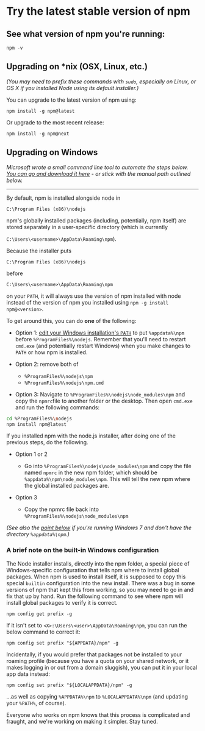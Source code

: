 <!--
title: 02 - Try the latest stable version of npm
featured: true
-->

# Try the latest stable version of npm

## See what version of npm you're running:

```
npm -v
```

## Upgrading on *nix (OSX, Linux, etc.)

_(You may need to prefix these commands with `sudo`, especially on Linux, or OS X if you installed Node using its default installer.)_

You can upgrade to the latest version of npm using:

```
npm install -g npm@latest
```

Or upgrade to the most recent release:
```
npm install -g npm@next
```

## Upgrading on Windows
_Microsoft wrote a small command line tool to automate the steps below. [You can go and download it here](https://github.com/felixrieseberg/npm-windows-upgrade) - or stick with the manual path outlined below._

___

By default, npm is installed alongside node in 

`C:\Program Files (x86)\nodejs`

npm's globally installed packages (including, potentially, npm itself) are stored separately in a user-specific directory (which is currently

 `C:\Users\<username>\AppData\Roaming\npm`). 
 
 Because the installer puts
 
 `C:\Program Files (x86)\nodejs`  
 
 before
 
 `C:\Users\<username>\AppData\Roaming\npm` 
 
 on your `PATH`, it will always use the version of npm installed with node instead of the version of npm you installed using `npm -g install npm@<version>`. 
 
 To get around this, you can do **one** of the following:

* Option 1: [edit your Windows installation's `PATH`](http://superuser.com/questions/284342/what-are-path-and-other-environment-variables-and-how-can-i-set-or-use-them) to put `%appdata%\npm` before `%ProgramFiles%\nodejs`.
Remember that you'll need to restart `cmd.exe` (and potentially restart Windows) when you make changes to `PATH` or how npm is installed.

* Option 2: remove both of
	* `%ProgramFiles%\nodejs\npm`
	* `%ProgramFiles%\nodejs\npm.cmd`

* Option 3: Navigate to `%ProgramFiles%\nodejs\node_modules\npm` and copy the `npmrc`file to another folder or the desktop.
Then open `cmd.exe` and run the following commands:
```bash
cd %ProgramFiles%\nodejs
npm install npm@latest
```

If you installed npm with the node.js installer, after doing one of the previous steps, do the following.

* Option 1 or 2
    * Go into `%ProgramFiles%\nodejs\node_modules\npm` and copy the file named `npmrc` in the new npm folder, which should be `%appdata%\npm\node_modules\npm`. This will tell the new npm where the global installed packages are.

* Option 3
    * Copy the npmrc file back into `%ProgramFiles%\nodejs\node_modules\npm`

*(See also the [point below](https://docs.npmjs.com/troubleshooting/common-errors#error-enoent-stat-cusersuserappdataroamingnpm-on-windows-7) if you're running Windows 7 and don't have the directory `%appdata%\npm`.)*

### A brief note on the built-in Windows configuration

The Node installer installs, directly into the npm folder, a special piece of Windows-specific configuration that tells npm where to install global packages. When npm is used to install itself, it is supposed to copy this special `builtin` configuration into the new install. There was a bug in some versions of npm that kept this from working, so you may need to go in and fix that up by hand. Run the following command to see where npm will  install global packages to verify it is correct.

```
npm config get prefix -g
```

If it isn't set to `<X>:\Users\<user>\AppData\Roaming\npm`, you can run the below command to correct it:

```
npm config set prefix "${APPDATA}/npm" -g
```

Incidentally, if you would prefer that packages not be installed to your roaming profile (because you have a quota on your shared network, or it makes logging in or out from a domain sluggish), you can put it in your local app data instead:

```
npm config set prefix "${LOCALAPPDATA}/npm" -g
```

...as well as copying `%APPDATA%\npm` to `%LOCALAPPDATA%\npm` (and updating your `%PATH%`, of course).

Everyone who works on npm knows that this process is complicated and fraught, and we're working on making it simpler. Stay tuned.
